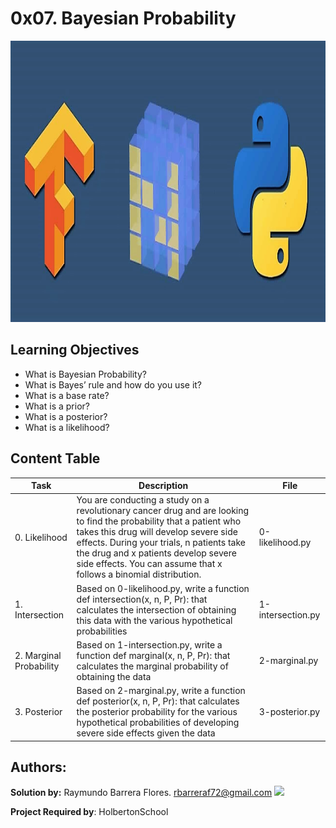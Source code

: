 # 0x07. Bayesian Probability #

<img src="https://github.com/RayBar72/holbertonschool-machine_learning/blob/master/image.png" width="1000" height="450">

## Learning Objectives ##

- What is Bayesian Probability?
- What is Bayes’ rule and how do you use it?
- What is a base rate?
- What is a prior?
- What is a posterior?
- What is a likelihood?

## Content Table ##

| Task | Description | File |
| ----------- | ----------- | ----------- |
| 0. Likelihood | You are conducting a study on a revolutionary cancer drug and are looking to find the probability that a patient who takes this drug will develop severe side effects. During your trials, n patients take the drug and x patients develop severe side effects. You can assume that x follows a binomial distribution. | 0-likelihood.py |
| 1. Intersection | Based on 0-likelihood.py, write a function def intersection(x, n, P, Pr): that calculates the intersection of obtaining this data with the various hypothetical probabilities | 1-intersection.py |
| 2. Marginal Probability | Based on 1-intersection.py, write a function def marginal(x, n, P, Pr): that calculates the marginal probability of obtaining the data | 2-marginal.py |
| 3. Posterior | Based on 2-marginal.py, write a function def posterior(x, n, P, Pr): that calculates the posterior probability for the various hypothetical probabilities of developing severe side effects given the data | 3-posterior.py  |

## Authors: ##

**Solution by:** Raymundo Barrera Flores. [rbarreraf72@gmail.com](rbarreraf72@gmail.com)
[<img src="https://img.shields.io/badge/linkedin-%230077B5.svg?&style=for-the-badge&logo=linkedin&logoColor=white"/>](https://www.linkedin.com/in/raymundo-barrera-flores-a13022222/)


**Project Required by**: HolbertonSchool
